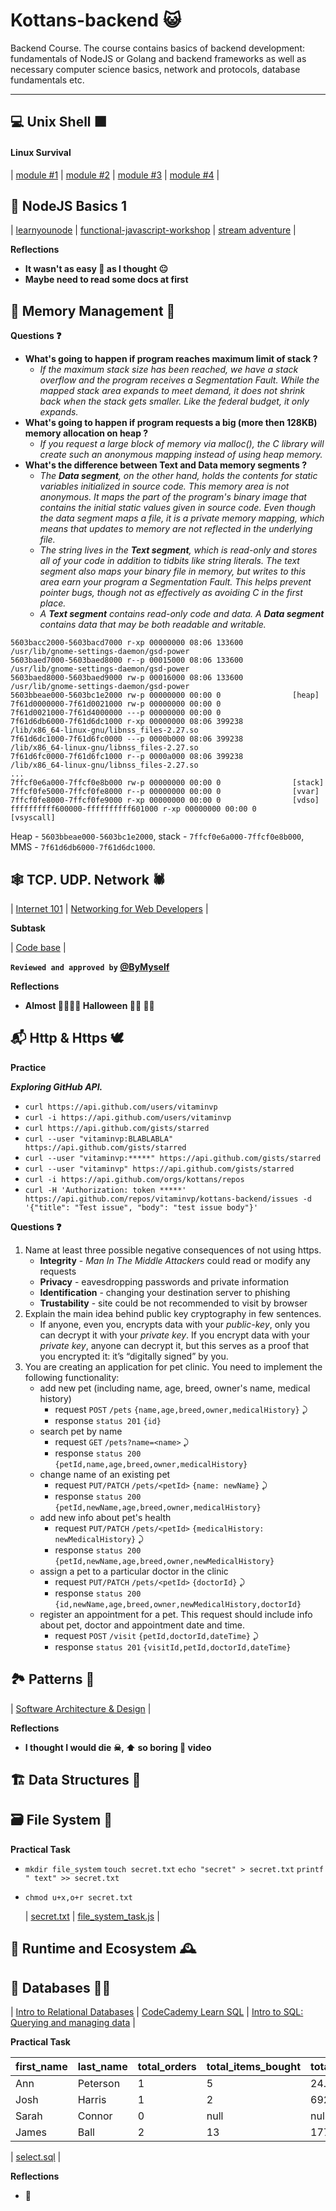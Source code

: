 # Kottans-backend 😺
Backend Course. The course contains basics of backend development: fundamentals of NodeJS or Golang and backend frameworks as well as necessary computer science basics, network and protocols, database fundamentals etc.

___

## 💻 Unix Shell ⬛

#### Linux Survival

| [module #1](task_unix_shell/module1.png) | [module #2](task_unix_shell/module2.png) | [module #3](task_unix_shell/module3.png) | [module #4](task_unix_shell/module4.png) |

## 🚦 NodeJS Basics 1  

| [learnyounode](node_basic_1/learnyounode/learnyounode.png) | [functional-javascript-workshop](node_basic_1/functional-javascript-workshop/functional-javascript-workshop.png) | [stream adventure](node_basic_1/stream-adventure/stream-adventure.png) |

**Reflections**
 - **It wasn\'t as easy 🎉 as I thought 😐**
 - **Maybe need to read some docs at first**

## 📝 Memory Management 🔴

**Questions ❓**
 - **What's going to happen if program reaches maximum limit of stack ?**
    - *If the maximum stack size has been reached, we have a stack overflow and the program receives a Segmentation Fault. While the mapped stack area expands to meet demand, it does not shrink back when the stack gets smaller. Like the federal budget, it only expands.*
 - **What's going to happen if program requests a big (more then 128KB) memory allocation on heap ?**
    - *If you request a large block of memory via malloc(), the C library will create such an anonymous mapping instead of using heap memory.*
 - **What's the difference between Text and Data memory segments ?**
    - *The **Data segment**, on the other hand, holds the contents for static variables initialized in source code. This memory area is not anonymous. It maps the part of the program's binary image that contains the initial static values given in source code.
    Even though the data segment maps a file, it is a private memory mapping, which means that updates to memory are not reflected in the underlying file.*
    - *The string lives in the **Text segment**, which is read-only and stores all of your code in addition to tidbits like string literals. The text segment also maps your binary file in memory, but writes to this area earn your program a Segmentation Fault. This helps prevent pointer bugs, though not as effectively as avoiding C in the first place.*
    - *A **Text segment** contains read-only code and data. A **Data segment** contains data that may be both readable and writable.*
```
5603bacc2000-5603bacd7000 r-xp 00000000 08:06 133600           /usr/lib/gnome-settings-daemon/gsd-power
5603baed7000-5603baed8000 r--p 00015000 08:06 133600           /usr/lib/gnome-settings-daemon/gsd-power
5603baed8000-5603baed9000 rw-p 00016000 08:06 133600           /usr/lib/gnome-settings-daemon/gsd-power
5603bbeae000-5603bc1e2000 rw-p 00000000 00:00 0                [heap]
7f61d0000000-7f61d0021000 rw-p 00000000 00:00 0
7f61d0021000-7f61d4000000 ---p 00000000 00:00 0
7f61d6db6000-7f61d6dc1000 r-xp 00000000 08:06 399238           /lib/x86_64-linux-gnu/libnss_files-2.27.so
7f61d6dc1000-7f61d6fc0000 ---p 0000b000 08:06 399238           /lib/x86_64-linux-gnu/libnss_files-2.27.so
7f61d6fc0000-7f61d6fc1000 r--p 0000a000 08:06 399238           /lib/x86_64-linux-gnu/libnss_files-2.27.so
...
7ffcf0e6a000-7ffcf0e8b000 rw-p 00000000 00:00 0                [stack]
7ffcf0fe5000-7ffcf0fe8000 r--p 00000000 00:00 0                [vvar]
7ffcf0fe8000-7ffcf0fe9000 r-xp 00000000 00:00 0                [vdso]
ffffffffff600000-ffffffffff601000 r-xp 00000000 00:00 0        [vsyscall]
```
Heap - `5603bbeae000-5603bc1e2000`,
stack - `7ffcf0e6a000-7ffcf0e8b000`,
MMS - `7f61d6db6000-7f61d6dc1000`.

## 🕸 TCP. UDP. Network 🕷

| [Internet 101](task_networks/how_the_internet_works.png) | [Networking for Web Developers](task_networks/networking_for_web_developers.png) |

**Subtask**

| [Code base](https://github.com/Vitaminvp/kottans-backend/tree/master/task_networks/sniffer) |

**`Reviewed and approved by` [@ByMyself](https://github.com/Vitaminvp)**

**Reflections**
 - **Almost 🧛‍♂️🧛‍♀️ Halloween 🧟‍♂️ 🧟‍♀️**

## 📬 Http & Https 🕊

**Practice**

***Exploring GitHub API.***

 - `curl https://api.github.com/users/vitaminvp`
 - `curl -i https://api.github.com/users/vitaminvp`
 - `curl https://api.github.com/gists/starred`
 - `curl --user "vitaminvp:BLABLABLA" https://api.github.com/gists/starred`
 - `curl --user "vitaminvp:*****" https://api.github.com/gists/starred`
 - `curl --user "vitaminvp" https://api.github.com/gists/starred`
 - `curl -i https://api.github.com/orgs/kottans/repos`
 - `curl -H 'Authorization: token *****' https://api.github.com/repos/vitaminvp/kottans-backend/issues -d '{"title": "Test issue", "body": "test issue body"}'`

**Questions ❓**
1. Name at least three possible negative consequences of not using https.
    - **Integrity** - *Man In The Middle Attackers* could read or modify any requests
    - **Privacy** - eavesdropping passwords and private information
    - **Identification** - changing your destination server to phishing
    - **Trustability** - site could be not recommended to visit by browser
1. Explain the main idea behind public key cryptography in few sentences.
    - If anyone, even you, encrypts data with your *public-key*, only you can decrypt it with your *private key*.
      If you encrypt data with your *private key*, anyone can decrypt it, but this serves as a proof that you encrypted it: it’s “digitally signed” by you.
1. You are creating an application for pet clinic. You need to implement the following functionality:
    - add new pet (including name, age, breed, owner's name, medical history)
        - request `POST` `/pets` `{name,age,breed,owner,medicalHistory}` ⤸ 
        - response `status 201` `{id}`
    - search pet by name
        - request `GET` `/pets?name=<name>` ⤸ 
        - response `status 200` `{petId,name,age,breed,owner,medicalHistory}`
    - change name of an existing pet
        - request `PUT/PATCH` `/pets/<petId>` `{name: newName}` ⤸ 
        - response `status 200` `{petId,newName,age,breed,owner,medicalHistory}`
    - add new info about pet's health
        - request `PUT/PATCH` `/pets/<petId>` `{medicalHistory: newMedicalHistory}` ⤸ 
        - response `status 200` `{petId,newName,age,breed,owner,newMedicalHistory}`
    - assign a pet to a particular doctor in the clinic
        - request `PUT/PATCH` `/pets/<petId>` `{doctorId}` ⤸ 
        - response `status 200` `{id,newName,age,breed,owner,newMedicalHistory,doctorId}`
    - register an appointment for a pet. This request should include info about pet, doctor and appointment date and time.
        - request `POST` `/visit` `{petId,doctorId,dateTime}` ⤸ 
        - response `status 201` `{visitId,petId,doctorId,dateTime}`

## 🏞 Patterns 👷

| [Software Architecture & Design](patterns/software_architecture_design.png) |

**Reflections**
 - **I thought I would die ☠, ⬆ so boring 🛌 video️** 
 
## 🏗 Data Structures 🚧

## 🗃 File System 📁

**Practical Task**
 - `mkdir file_system` `touch secret.txt` `echo "secret" > secret.txt` `printf " text" >> secret.txt`
 - `chmod u+x,o+r secret.txt`
 
    | [secret.txt](file_system/secret.txt) | [file_system_task.js](file_system/file_system_task.js) |

## 🏃 Runtime and Ecosystem 🕰

## 🦑 Databases 👨‍💻

| [Intro to Relational Databases](sql_basics/Intro_to_Relational_Databases.png) | [CodeCademy Learn SQL](sql_basics/learn_SQL.png) | [Intro to SQL: Querying and managing data](sql_basics/Intro_to_SQL.png) |

**Practical Task**

| first_name | last_name | total_orders | total_items_bought | total_money_spent |
| ---------- | --------- | ------------ | ------------------ | ----------------- |
| Ann        | Peterson  | 1            | 5                  | 24.74             |
| Josh       | Harris    | 1            | 2                  | 692.79            |
| Sarah      | Connor    | 0            | null               | null              |
| James      | Ball      | 2            | 13                 | 177.81            |

| [select.sql](sql_basics/select.sql) | 

**Reflections**
 - **🍂️** 
